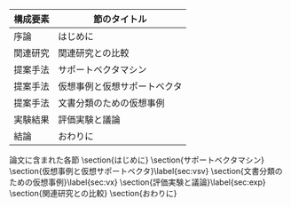 構成要素 | 節のタイトル
 --- | --- 
序論 | はじめに
関連研究 | 関連研究との比較
提案手法 | サポートベクタマシン
提案手法 | 仮想事例と仮想サポートベクタ
提案手法 | 文書分類のための仮想事例
実験結果 | 評価実験と議論
結論 | おわりに

論文に含まれた各節
\section{はじめに}
\section{サポートベクタマシン}
\section{仮想事例と仮想サポートベクタ}\label{sec:vsv}
\section{文書分類のための仮想事例}\label{sec:vx}
\section{評価実験と議論}\label{sec:exp}
\section{関連研究との比較}
\section{おわりに}
